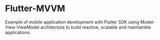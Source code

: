 # Flutter-MVVM
Example of mobile application development with Flutter SDK using Model-View-ViewModel architecture to build reactive, scalable and maintainble applications.
